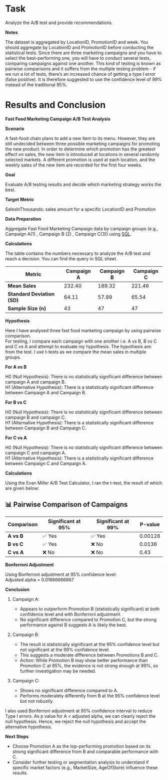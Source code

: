 # Task
Analyze the A/B test and provide recommendations.

**Notes**

The dataset is aggregated by LocationID, PromotionID and week. You should aggregate by LocationID and PromotionID before conducting the statistical tests.
Since there are three marketing campaigns and you have to select the best-performing one, you will have to conduct several tests, comparing campaigns against one another. This kind of testing is known as pairwise comparisons and it suffers from the multiple testing problem - if we run a lot of tests, there’s an increased chance of getting a type I error (false positive). It is therefore suggested to use the confidence level of 99% instead of the traditional 95%.

# Results and Conclusion
**Fast Food Marketing Campaign A/B Test Analysis**						
								
**Scenario**	

A fast-food chain plans to add a new item to its menu. However, they are still undecided between three possible marketing campaigns for promoting the new product. In order to determine which promotion has the greatest effect on sales, the new item is introduced at locations in several randomly selected markets. A different promotion is used at each location, and the weekly sales of the new item are recorded for the first four weeks.								
								
**Goal**		

Evaluate A/B testing results and decide which marketing strategy works the best.								
								
**Target Metric**	

SalesInThousands: sales amount for a specific LocationID and Promotion								
								
**Data Preparation**	

Aggregate Fast Food Marketing Campaign data by campaign groups (e.g., Campaign A(1) , Campaign B (2) , Campaign C(3)) using [SQL](https://github.com/m-suja/Turing-Repository/blob/main/10%20A%3AB%20Testing/AB%20test%20SQL).								
								
**Calculations**	

The table contains the numbers necessary to analyze the A/B test and reach a decision.  You can find the query in SQL sheet.								

| Metric              | Campaign A   | Campaign B   | Campaign C   |
|--------------------|-------------|-------------|-------------|
| **Mean Sales**     | 232.40      | 189.32      | 221.46      |
| **Standard Deviation (SD)** | 64.11       | 57.99       | 65.54       |
| **Sample Size (n)** | 43          | 47          | 47          |					
				
								
**Hypothesis**	

Here I have analysed three fast food marketing campaign by using pairwise comparison. 								
For testing, I compare each campaign with one another i.e. A vs B, B vs C and C vs A and attempt to evaluate my hypothesis. The hypothesis are: from the test. I use t-tests as we compare the mean sales in multiple groups.								
								
**For A vs B**	

H0 (Null Hypothesis): There is no statistically significant difference between campaign A and campaign B.								
H1 (Alternative Hypothesis): There is a statistically significant difference between Campaign A and Campaign B.								
								
**For B vs C**

H0 (Null Hypothesis): There is no statistically significant difference between campaign B and campaign C.								
H1 (Alternative Hypothesis): There is a statistically significant difference between Campaign B and Campaign C.								
								
**For C vs A**

H0 (Null Hypothesis): There is no statistically significant difference between campaign C and campaign A.								
H1 (Alternative Hypothesis): There is a statistically significant difference between Campaign C and Campaign A.								
								
**Calculations**

Using the Evan Miller A/B Test Calculator, I ran the t-test, the result of which are given below:								
								
## 📊 Pairwise Comparison of Campaigns

| Comparison  | Significant at 95% | Significant at 99% | P-value  |
|------------|-------------------|-------------------|----------|
| **A vs B** | ✅ Yes            | ✅ Yes            | 0.00128  |
| **B vs C** | ✅ Yes            | ❌ No             | 0.0136   |
| **C vs A** | ❌ No             | ❌ No             | 0.43     |				
								
**Bonferroni Adjustment**

Using Bonferroni adjustment at 95% confidence level:								
Adjusted alpha =	0.01666666667							
								
**Conclusion**							

1. Campaign A:
   - Appears to outperform Promotion B (statistically significant) at both confidence level and with Bonferroni adjustment.
   - No significant difference compared to Promotion C, but the strong performance against B suggests A is likely the best.								
								
2. Campaign B:
   - The result is statistically significant at the 95% confidence level but not significant at the 99% confidence level.
   - This suggests a moderate difference between Promotions B and C.
   - Action: While Promotion B may show better performance than Promotion C at 95%, the evidence is not strong enough at 99%, so further investigation may be needed.								
								
3. Campaign C:
   - Shows no significant difference compared to A.
   - Performs moderately differently from B at the 95% confidence level but not robustly.								
								
I also used Bonferroni adjustment at 95% confidence interval to reduce Type I errors. As p value for A < adjusted alpha, we can clearly reject the null hypothesis. Hence, we reject the null hypothesis and accept the alternative hypothesis.								
								
**Next Steps**							
- Choose Promotion A as the top-performing promotion based on its strong significant difference from B and comparable performance with C.								
- Consider further testing or segmentation analysis to understand if specific market factors (e.g., MarketSize, AgeOfStore) influence these results.								
  
